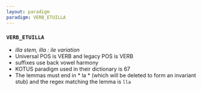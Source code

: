 ```yaml
---
layout: paradigm
paradigm: VERB_ETUILLA
---
```

### ` VERB_ETUILLA `

* _illa stem, illa : ile variation_
* Universal POS is VERB and legacy POS is VERB
* suffixes use back vowel harmony
* KOTUS paradigm used in their dictionary is 67
* The lemmas must end in * la * (which will be deleted to form an invariant stub) and the regex matching the lemma is ` lla `
